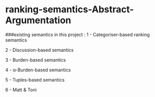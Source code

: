 # ranking-semantics-Abstract-Argumentation
###existing semantics in this project :
1 - Categoriser-based ranking semantics

2 - Discussion-based semantics

3 - Burden-based semantics

4 - α-Burden-based semantics

5 - Tuples-based semantics

6 - Matt & Toni
